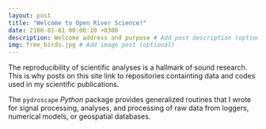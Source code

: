 ```yaml
---
layout: post
title: "Welcome to Open River Science!"
date: 2100-01-01 00:00:10 +0300
description: Welcome address and purpose # Add post description (optional)
img: free_birds.jpg # Add image post (optional)
---
```


The reproducibility of scientific analyses is a hallmark of sound research. This is why posts on this site link to repositories containting data and codes used in my scientific publications.

The `pydroscape` *Python* package provides generalized routines that I wrote for signal processing, analyses, and processing of raw data from loggers, numerical models, or geospatial databases.

